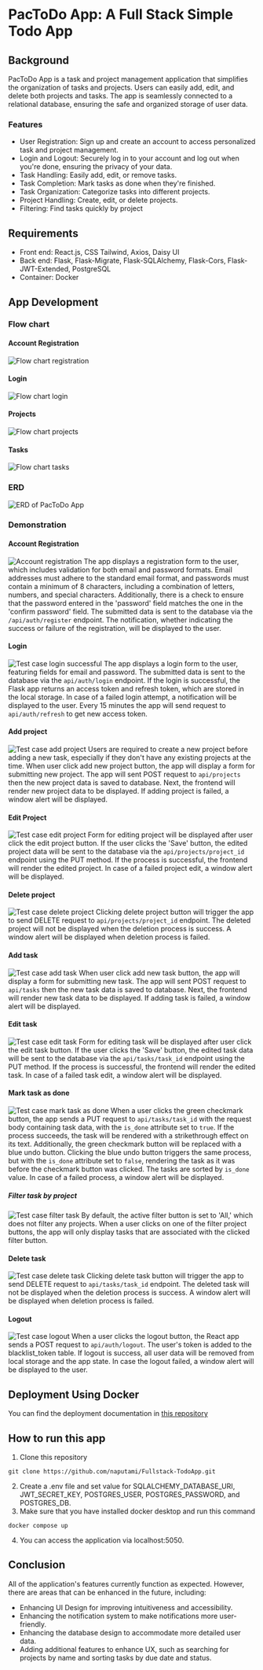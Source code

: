 # PacToDo App: A Full Stack Simple Todo App
## Background
PacToDo App is a task and project management application that simplifies the organization of tasks and projects. Users can easily add, edit, and delete both projects and tasks. The app is seamlessly connected to a relational database, ensuring the safe and organized storage of user data.
### Features
- User Registration: Sign up and create an account to access personalized task and project management.  
- Login and Logout: Securely log in to your account and log out when you're done, ensuring the privacy of your data.  
- Task Handling: Easily add, edit, or remove tasks.
- Task Completion: Mark tasks as done when they're finished.
- Task Organization: Categorize tasks into different projects.
- Project Handling: Create, edit, or delete projects.
- Filtering: Find tasks quickly by project

## Requirements
- Front end: React.js, CSS Tailwind, Axios, Daisy UI  
- Back end: Flask, Flask-Migrate, Flask-SQLAlchemy, Flask-Cors, Flask-JWT-Extended, PostgreSQL
- Container: Docker

## App Development
### Flow chart
#### Account Registration
![Flow chart registration](./readmeimg/PacTodo_Register.png "Flow chart registration")
#### Login
![Flow chart login](/readmeimg/PacToDo_Login.png "Flow chart login")
#### Projects
![Flow chart projects](/readmeimg/PacToDo_Projects.png "Flow chart projects")
#### Tasks
![Flow chart tasks](/readmeimg/PacToDo_Tasks.png "Flow chart tasks")

### ERD
![ERD of PacToDo App](/readmeimg/TodoERD.png "ERD of PacToDo App")

### Demonstration
#### Account Registration
![Account registration](./readmeimg/testcase_register.gif "Account registration")
The app displays a registration form to the user, which includes validation for both email and password formats. Email addresses must adhere to the standard email format, and passwords must contain a minimum of 8 characters, including a combination of letters, numbers, and special characters. Additionally, there is a check to ensure that the password entered in the 'password' field matches the one in the 'confirm password' field. The submitted data is sent to the database via the `/api/auth/register` endpoint. The notification, whether indicating the success or failure of the registration, will be displayed to the user.
#### Login
![Test case login successful](./readmeimg/testcase_login.gif "Test case login successful")
The app displays a login form to the user, featuring fields for email and password. The submitted data is sent to the database via the `api/auth/login` endpoint. If the login is successful, the Flask app returns an access token and refresh token, which are stored in the local storage. In case of a failed login attempt, a notification will be displayed to the user. Every 15 minutes the app will send request to `api/auth/refresh` to get new access token.
#### Add project
![Test case add project](./readmeimg/testcase_add_project.gif "Test case add project")
Users are required to create a new project before adding a new task, especially if they don't have any existing projects at the time. When user click add new project button, the app will display a form for submitting new project. The app will sent POST request to `api/projects` then the new project data is saved to database. Next, the frontend will render new project data to be displayed. If adding project is failed, a window alert will be displayed. 
#### Edit Project
![Test case edit project](./readmeimg/testcase_edit_project.gif "Test case edit project")
Form for editing project will be displayed after user click the edit project button. If the user clicks the 'Save' button, the edited project data will be sent to the database via the `api/projects/project_id` endpoint using the PUT method. If the process is successful, the frontend will render the edited project. In case of a failed project edit, a window alert will be displayed.
#### Delete project
![Test case delete project](./readmeimg/testcase_delete_project.gif "Test case delete project")
Clicking delete project button will trigger the app to send DELETE request to `api/projects/project_id` endpoint. The deleted project will not be displayed when the deletion process is success. A window alert will be displayed when deletion process is failed.
#### Add task
![Test case add task](./readmeimg/testcase_add_task.gif "Test case add task")
 When user click add new task button, the app will display a form for submitting new task. The app will sent POST request to `api/tasks` then the new task data is saved to database. Next, the frontend will render new task data to be displayed. If adding task is failed, a window alert will be displayed.
 #### Edit task
![Test case edit task](./readmeimg/testcase_edit_task.gif "Test case edit task")
Form for editing task will be displayed after user click the edit task button. If the user clicks the 'Save' button, the edited task data will be sent to the database via the `api/tasks/task_id` endpoint using the PUT method. If the process is successful, the frontend will render the edited task. In case of a failed task edit, a window alert will be displayed.  
#### Mark task as done
![Test case mark task as done](./readmeimg/testcase_mark_as_done_task.gif "Test case mark task as done")
When a user clicks the green checkmark button, the app sends a PUT request to `api/tasks/task_id` with the request body containing task data, with the `is_done` attribute set to `true`. If the process succeeds, the task will be rendered with a strikethrough effect on its text. Additionally, the green checkmark button will be replaced with a blue undo button. Clicking the blue undo button triggers the same process, but with the `is_done` attribute set to `false`, rendering the task as it was before the checkmark button was clicked. The tasks are sorted by `is_done` value. In case of a failed process, a window alert will be displayed.
##### Filter task by project
![Test case filter task](./readmeimg/testcase_filter_task.gif "Test case filter task")
By default, the active filter button is set to 'All,' which does not filter any projects. When a user clicks on one of the filter project buttons, the app will only display tasks that are associated with the clicked filter button.
#### Delete task
![Test case delete task](./readmeimg/testcase_delete_task.gif "Test case delete task")
Clicking delete task button will trigger the app to send DELETE request to `api/tasks/task_id` endpoint. The deleted task will not be displayed when the deletion process is success. A window alert will be displayed when deletion process is failed.
#### Logout
![Test case logout](./readmeimg/testcase_logout.gif "Test case logout")
When a user clicks the logout button, the React app sends a POST request to `api/auth/logout`. The user's token is added to the blacklist_token table. If logout is success, all user data will be removed from local storage and the app state. In case the logout failed, a window alert will be displayed to the user.
## Deployment Using Docker
You can find the deployment documentation in [this repository](https://github.com/naputami/Todo_App_deployment#pactodo-deployment-using-docker)

## How to run this app
1. Clone this repository
```
git clone https://github.com/naputami/Fullstack-TodoApp.git
```
2. Create a .env file and set value for SQLALCHEMY_DATABASE_URI, JWT_SECRET_KEY, POSTGRES_USER, POSTGRES_PASSWORD, and POSTGRES_DB.
3.  Make sure that you have installed docker desktop and run this command
```
docker compose up
```
4. You can access the application via localhost:5050.
## Conclusion
All of the application's features currently function as expected. However, there are areas that can be enhanced in the future, including:
- Enhancing UI Design for improving intuitiveness and accessibility.
- Enhancing the notification system to make notifications more user-friendly.
- Enhancing the database design to accommodate more detailed user data.
- Adding additional features to enhance UX, such as searching for projects by name and sorting tasks by due date and status.
